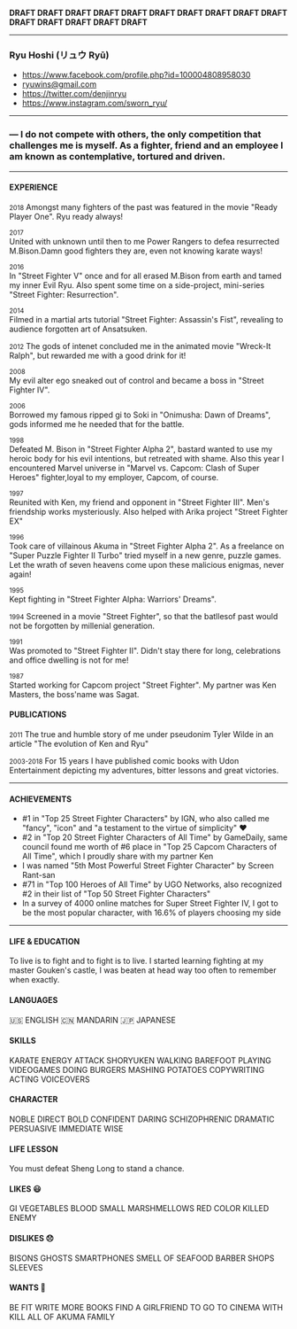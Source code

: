 **DRAFT DRAFT DRAFT DRAFT DRAFT DRAFT DRAFT DRAFT DRAFT DRAFT DRAFT DRAFT DRAFT DRAFT DRAFT**

------
### Ryu Hoshi (リュウ Ryū)
* https://www.facebook.com/profile.php?id=100004808958030
* ryuwins@gmail.com
* https://twitter.com/denjinryu
* https://www.instagram.com/sworn_ryu/
------

### ― I do not compete with others, the only competition that challenges me is myself. As a fighter, friend and an employee I am known as contemplative, tortured and driven.
------

#### EXPERIENCE

<small>2018</small>
Amongst many fighters of the past was featured in the movie "Ready Player One". Ryu ready always!

<small>2017</small>  
United with unknown until then to me Power Rangers to defea resurrected M.Bison.Damn good fighters they are, even not knowing karate ways!

<small>2016</small>  
In "Street Fighter V" once and for all erased M.Bison from earth and tamed my inner Evil Ryu. Also spent some time on a side-project, mini-series "Street Fighter: Resurrection".

<small>2014</small>  
Filmed in a martial arts tutorial "Street Fighter: Assassin's Fist", revealing to audience forgotten art of Ansatsuken.

<small>2012</small>
The gods of intenet concluded me in the animated movie "Wreck-It Ralph", but rewarded me with a good drink for it!

<small>2008</small>  
My evil alter ego sneaked out of control and became a boss in "Street Fighter IV".

<small>2006</small>  
Borrowed my famous ripped gi to Soki in "Onimusha: Dawn of Dreams", gods informed me he needed that for the battle.

<small>1998</small>  
Defeated M. Bison in "Street Fighter Alpha 2", bastard wanted to use my heroic body for his evil intentions, but retreated with shame. Also this year I encountered Marvel universe in "Marvel vs. Capcom: Clash of Super Heroes" fighter,loyal to my employer, Capcom, of course.

<small>1997</small>  
Reunited with Ken, my friend and opponent in "Street Fighter III". Men's friendship works mysteriously. Also helped with Arika project "Street Fighter EX" 

<small>1996</small>  
Took care of villainous Akuma in "Street Fighter Alpha 2". As a freelance on "Super Puzzle Fighter II Turbo" tried myself in a new genre, puzzle games. Let the wrath of seven heavens come upon these malicious enigmas, never again!

<small>1995</small>  
Kept fighting in "Street Fighter Alpha: Warriors' Dreams".

<small>1994</small>
Screened in a movie "Street Fighter", so that the batllesof past would not be forgotten by millenial generation.

<small>1991</small>  
Was promoted to "Street Fighter II". Didn't stay there for long, celebrations and office dwelling is not for me!

<small>1987</small>  
Started working for Capcom project "Street Fighter". My partner was Ken Masters, the boss'name was Sagat.


#### PUBLICATIONS

<small>2011</small>
The true and humble story of me under pseudonim Tyler Wilde in an article "The evolution of Ken and Ryu"

<small>2003-2018</small>
For 15 years I have published comic books with Udon Entertainment depicting my adventures, bitter lessons and great victories.

------

#### ACHIEVEMENTS
* #1 in "Top 25 Street Fighter Characters" by IGN, who also called me "fancy", "icon" and "a testament to the virtue of simplicity" ❤️
* #2 in "Top 20 Street Fighter Characters of All Time" by GameDaily, same council found me worth of #6 place in "Top 25 Capcom Characters of All Time", which I proudly share with my partner Ken
* I was named "5th Most Powerful Street Fighter Character" by Screen Rant-san
* #71 in "Top 100 Heroes of All Time" by UGO Networks, also recognized #2 in their list of "Top 50 Street Fighter Characters"
* In a survey of 4000 online matches for Super Street Fighter IV, I got to be the most popular character, with 16.6% of players choosing my side
------

#### LIFE & EDUCATION
To live is to fight and to fight is to live.
I  started learning fighting at my master Gouken's castle, I was beaten at head way too often to remember when exactly.



#### LANGUAGES
🇺🇸 ENGLISH 🇨🇳 MANDARIN 🇯🇵 JAPANESE

#### SKILLS  

KARATE ENERGY ATTACK SHORYUKEN WALKING BAREFOOT PLAYING VIDEOGAMES DOING BURGERS MASHING POTATOES COPYWRITING ACTING VOICEOVERS

#### CHARACTER  

NOBLE DIRECT BOLD CONFIDENT DARING SCHIZOPHRENIC DRAMATIC PERSUASIVE IMMEDIATE WISE

#### LIFE LESSON
You must defeat Sheng Long to stand a chance.

#### LIKES 😃  

GI VEGETABLES BLOOD SMALL MARSHMELLOWS RED COLOR KILLED ENEMY

#### DISLIKES 😞  

BISONS GHOSTS SMARTPHONES SMELL OF SEAFOOD BARBER SHOPS SLEEVES

#### WANTS 🥺
BE FIT WRITE MORE BOOKS FIND A GIRLFRIEND TO GO TO CINEMA WITH KILL ALL OF AKUMA FAMILY

